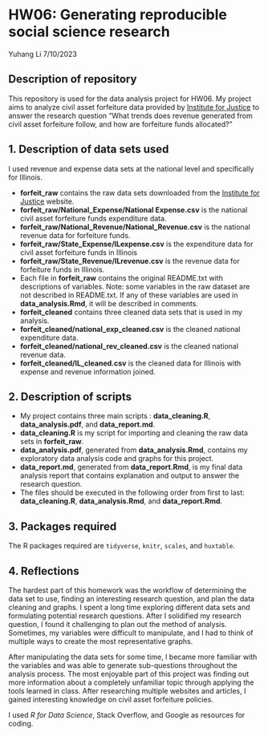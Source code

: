 HW06: Generating reproducible social science research
================
Yuhang Li
7/10/2023

## Description of repository

This repository is used for the data analysis project for HW06. My
project aims to analyze civil asset forfeiture data provided by
[Institute for
Justice](https://ij.org/report/policing-for-profit-3/policing-for-profit-data/)
to answer the research question “What trends does revenue generated from
civil asset forfeiture follow, and how are forfeiture funds allocated?”

## 1. Description of data sets used

I used revenue and expense data sets at the national level and
specifically for Illinois.

-   **forfeit_raw** contains the raw data sets downloaded from the
    [Institute for
    Justice](https://ij.org/report/policing-for-profit-3/policing-for-profit-data/)
    website.
-   **forfeit_raw/National_Expense/National Expense.csv** is the
    national civil asset forfeiture funds expenditure data.
-   **forfeit_raw/National_Revenue/National_Revenue.csv** is the
    national revenue data for forfeiture funds.
-   **forfeit_raw/State_Expense/ILexpense.csv** is the expenditure data
    for civil asset forfeiture funds in Illinois
-   **forfeit_raw/State_Revenue/ILrevenue.csv** is the revenue data for
    forfeiture funds in Illinois.
-   Each file in **forfeit_raw** contains the original README.txt with
    descriptions of variables. Note: some variables in the raw dataset
    are not described in README.txt. If any of these variables are used
    in **data_analysis.Rmd**, it will be described in comments.  
-   **forfeit_cleaned** contains three cleaned data sets that is used in
    my analysis.
-   **forfeit_cleaned/national_exp_cleaned.csv** is the cleaned national
    expenditure data.
-   **forfeit_cleaned/national_rev_cleaned.csv** is the cleaned national
    revenue data.
-   **forfeit_cleaned/IL_cleaned.csv** is the cleaned data for Illinois
    with expense and revenue information joined.

## 2. Description of scripts

-   My project contains three main scripts : **data_cleaning.R**,
    **data_analysis.pdf**, and **data_report.md**.
-   **data_cleaning.R** is my script for importing and cleaning the raw
    data sets in **forfeit_raw**.
-   **data_analysis.pdf**, generated from **data_analysis.Rmd**,
    contains my exploratory data analysis code and graphs for this
    project.
-   **data_report.md**, generated from **data_report.Rmd**, is my final
    data analysis report that contains explanation and output to answer
    the research question.
-   The files should be executed in the following order from first to
    last: **data_cleaning.R**, **data_analysis.Rmd**, and
    **data_report.Rmd**.

## 3. Packages required

The R packages required are `tidyverse`, `knitr`, `scales`, and
`huxtable`.

## 4. Reflections

The hardest part of this homework was the workflow of determining the
data set to use, finding an interesting research question, and plan the
data cleaning and graphs. I spent a long time exploring different data
sets and formulating potential research questions. After I solidified my
research question, I found it challenging to plan out the method of
analysis. Sometimes, my variables were difficult to manipulate, and I
had to think of multiple ways to create the most representative graphs.

After manipulating the data sets for some time, I became more familiar
with the variables and was able to generate sub-questions throughout the
analysis process. The most enjoyable part of this project was finding
out more information about a completely unfamiliar topic through
applying the tools learned in class. After researching multiple websites
and articles, I gained interesting knowledge on civil asset forfeiture
policies.

I used *R for Data Science*, Stack Overflow, and Google as resources for
coding.
